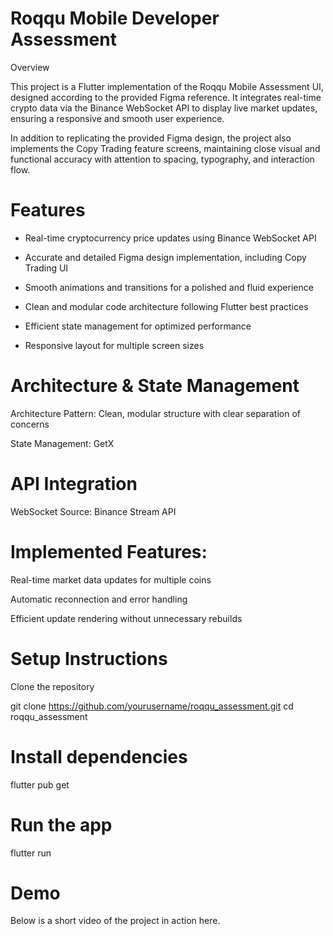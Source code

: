# Roqqu Mobile Developer Assessment
Overview

This project is a Flutter implementation of the Roqqu Mobile Assessment UI, designed according to the provided Figma reference. It integrates real-time crypto data via the Binance WebSocket API to display live market updates, ensuring a responsive and smooth user experience.

In addition to replicating the provided Figma design, the project also implements the Copy Trading feature screens, maintaining close visual and functional accuracy with attention to spacing, typography, and interaction flow.

# Features

- Real-time cryptocurrency price updates using Binance WebSocket API

- Accurate and detailed Figma design implementation, including Copy Trading UI

- Smooth animations and transitions for a polished and fluid experience

- Clean and modular code architecture following Flutter best practices

- Efficient state management for optimized performance

- Responsive layout for multiple screen sizes

# Architecture & State Management

Architecture Pattern: Clean, modular structure with clear separation of concerns

State Management: GetX

# API Integration

 WebSocket Source: Binance Stream API


# Implemented Features:

Real-time market data updates for multiple coins

Automatic reconnection and error handling

Efficient update rendering without unnecessary rebuilds

# Setup Instructions

Clone the repository

git clone https://github.com/yourusername/roqqu_assessment.git
cd roqqu_assessment


# Install dependencies

flutter pub get


# Run the app

flutter run

# Demo

Below is a short video of the project in action here.

